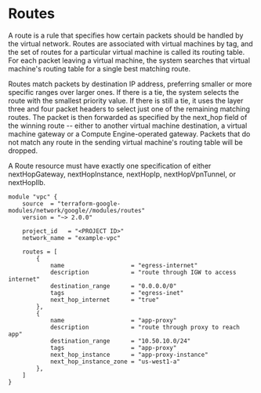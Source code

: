 # Routes

A route is a rule that specifies how certain packets should be handled by the virtual network. Routes are associated with virtual machines by tag, and the set of routes for a particular virtual machine is called its routing table. For each packet leaving a virtual machine, the system searches that virtual machine's routing table for a single best matching route.

Routes match packets by destination IP address, preferring smaller or more specific ranges over larger ones. If there is a tie, the system selects the route with the smallest priority value. If there is still a tie, it uses the layer three and four packet headers to select just one of the remaining matching routes. The packet is then forwarded as specified by the next_hop field of the winning route -- either to another virtual machine destination, a virtual machine gateway or a Compute Engine-operated gateway. Packets that do not match any route in the sending virtual machine's routing table will be dropped.

A Route resource must have exactly one specification of either nextHopGateway, nextHopInstance, nextHopIp, nextHopVpnTunnel, or nextHopIlb.

```
module "vpc" {
    source  = "terraform-google-modules/network/google//modules/routes"
    version = "~> 2.0.0"

    project_id   = "<PROJECT ID>"
    network_name = "example-vpc"

    routes = [
        {
            name                   = "egress-internet"
            description            = "route through IGW to access internet"
            destination_range      = "0.0.0.0/0"
            tags                   = "egress-inet"
            next_hop_internet      = "true"
        },
        {
            name                   = "app-proxy"
            description            = "route through proxy to reach app"
            destination_range      = "10.50.10.0/24"
            tags                   = "app-proxy"
            next_hop_instance      = "app-proxy-instance"
            next_hop_instance_zone = "us-west1-a"
        },
    ]
}
```
